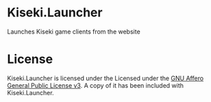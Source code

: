 # Kiseki.Launcher
Launches Kiseki game clients from the website 

# License
Kiseki.Launcher is licensed under the Licensed under the [GNU Affero General Public License v3](https://www.gnu.org/licenses/agpl-3.0.txt). A copy of it has been included with Kiseki.Launcher.